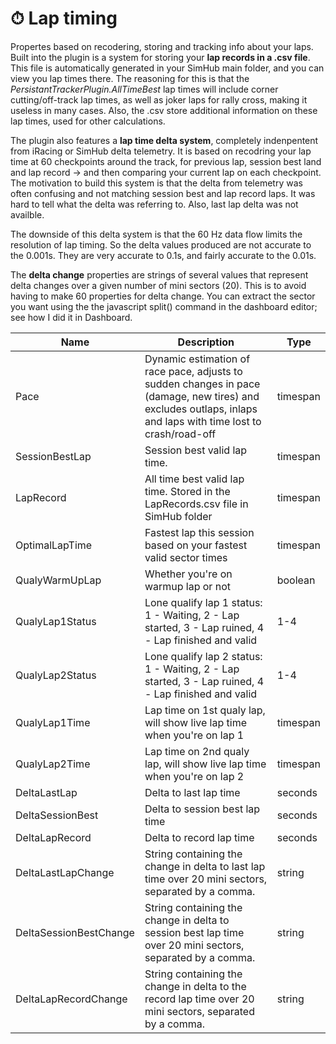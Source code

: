 # ⏱ Lap timing

Propertes based on recodering, storing and tracking info about your laps. Built into the plugin is a system for storing your **lap records in a .csv file**. This file is automatically generated in your SimHub main folder, and you can view you lap times there. The reasoning for this is that the _PersistantTrackerPlugin.AllTimeBest_ lap times will include corner cutting/off-track lap times, as well as joker laps for rally cross, making it useless in many cases. Also, the .csv store additional information on these lap times, used for other calculations.&#x20;

The plugin also features a **lap time delta system**, completely indenpentent from iRacing or SimHub delta telemetry. It is based on recodring your lap time at 60 checkpoints around the track, for previous lap, session best land and lap record -> and then comparing your current lap on each checkpoint. The motivation to build this system is that the delta from telemetry was often confusing and not matching session best and lap record laps. It was hard to tell what the delta was referring to. Also, last lap delta was not availble.&#x20;

The downside of this delta system is that the 60 Hz data flow limits the resolution of lap timing. So the delta values produced are not accurate to the 0.001s. They are very accurate to 0.1s, and fairly accurate to the 0.01s.&#x20;

The **delta change** properties are strings of several values that represent delta changes over a given number of mini sectors (20). This is to avoid having to make 60 properties for delta change. You can extract the sector you want using the the javascript split() command in the dashboard editor; see how I did it in Dashboard.

<table data-view="cards"><thead><tr><th>Name</th><th>Description</th><th>Type</th></tr></thead><tbody><tr><td>Pace</td><td>Dynamic estimation of race pace, adjusts to sudden changes in pace (damage, new tires) and excludes outlaps, inlaps and laps with time lost to crash/road-off</td><td>timespan</td></tr><tr><td>SessionBestLap</td><td>Session best valid lap time. </td><td>timespan</td></tr><tr><td>LapRecord</td><td>All time best valid lap time. Stored in the LapRecords.csv file in SimHub folder</td><td>timespan</td></tr><tr><td>OptimalLapTime</td><td>Fastest lap this session based on your fastest valid sector times</td><td>timespan</td></tr><tr><td>QualyWarmUpLap</td><td>Whether you're on warmup lap or not</td><td>boolean</td></tr><tr><td>QualyLap1Status</td><td>Lone qualify lap 1 status: 1 - Waiting, 2 - Lap started, 3 - Lap ruined, 4 - Lap finished and valid</td><td>1-4</td></tr><tr><td>QualyLap2Status</td><td>Lone qualify lap 2 status: 1 - Waiting, 2 - Lap started, 3 - Lap ruined, 4 - Lap finished and valid</td><td>1-4</td></tr><tr><td>QualyLap1Time</td><td>Lap time on 1st qualy lap, will show live lap time when you're on lap 1</td><td>timespan</td></tr><tr><td>QualyLap2Time</td><td>Lap time on 2nd qualy lap, will show live lap time when you're on lap 2</td><td>timespan</td></tr><tr><td>DeltaLastLap</td><td>Delta to last lap time</td><td>seconds</td></tr><tr><td>DeltaSessionBest</td><td>Delta to session best lap time</td><td>seconds</td></tr><tr><td>DeltaLapRecord</td><td>Delta to record lap time</td><td>seconds</td></tr><tr><td>DeltaLastLapChange</td><td>String containing the change in delta to last lap time over 20 mini sectors, separated by a comma. </td><td>string</td></tr><tr><td>DeltaSessionBestChange</td><td>String containing the change in delta to session best lap time over 20 mini sectors, separated by a comma. </td><td>string</td></tr><tr><td>DeltaLapRecordChange</td><td>String containing the change in delta to the record lap time over 20 mini sectors, separated by a comma. </td><td>string</td></tr></tbody></table>

